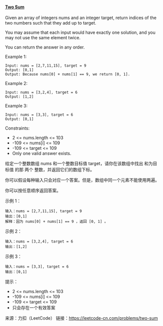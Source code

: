 #### [Two Sum](https://leetcode-cn.com/problems/two-sum/)

Given an array of integers nums and an integer target, return indices of the two numbers such that they add up to target.

You may assume that each input would have exactly one solution, and you may not use the same element twice.

You can return the answer in any order.

 

Example 1:

```
Input: nums = [2,7,11,15], target = 9
Output: [0,1]
Output: Because nums[0] + nums[1] == 9, we return [0, 1].
```



Example 2:

```
Input: nums = [3,2,4], target = 6
Output: [1,2]
```



Example 3:

```
Input: nums = [3,3], target = 6
Output: [0,1]
```




Constraints:

* 2 <= nums.length <= 103
* -109 <= nums[i] <= 109
* -109 <= target <= 109
* Only one valid answer exists.





给定一个整数数组 nums 和一个整数目标值 target，请你在该数组中找出 和为目标值 的那 两个 整数，并返回它们的数组下标。

你可以假设每种输入只会对应一个答案。但是，数组中同一个元素不能使用两遍。

你可以按任意顺序返回答案。

示例 1：

```
输入：nums = [2,7,11,15], target = 9
输出：[0,1]
解释：因为 nums[0] + nums[1] == 9 ，返回 [0, 1] 。
```

示例 2：

```
输入：nums = [3,2,4], target = 6
输出：[1,2]
```

示例 3：

```
输入：nums = [3,3], target = 6
输出：[0,1]
```




提示：

* 2 <= nums.length <= 103
* -109 <= nums[i] <= 109
* -109 <= target <= 109
* 只会存在一个有效答案



来源：力扣（LeetCode）
链接：https://leetcode-cn.com/problems/two-sum

